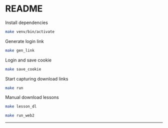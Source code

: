 # README

Install dependencies

```bash
make venv/bin/activate
```

Generate login link

```bash
make gen_link
```

Login and save cookie

```bash
make save_cookie
```

Start capturing download links

```bash
make run
```

Manual download lessons

```bash
make lesson_dl
```

```bash
make run_web2
```

---
